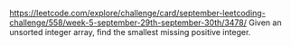 https://leetcode.com/explore/challenge/card/september-leetcoding-challenge/558/week-5-september-29th-september-30th/3478/
Given an unsorted integer array, find the smallest missing positive integer.